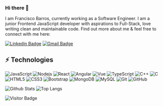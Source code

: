 ### Hi there 👋

I am Francisco Barros, currently working as a Software Engineer. I am a junior Frontend JavaScript developer with aspirations to Full-Stack, love writing clean and maintainable code. Find out more about me & feel free to connect with me here:

[![Linkedin Badge](https://img.shields.io/badge/-LinkedIn-blue?style=flat-square&logo=Linkedin&logoColor=white&link=https://www.linkedin.com/in/franciscobarros1994/)](https://www.linkedin.com/in/franciscobarros1994/)
[![Gmail Badge](https://img.shields.io/badge/-Gmail-c14438?style=flat-square&logo=Gmail&logoColor=white&link=mailto:francisco.barros1994@gmail.com)](mailto:francisco.barros1994@gmail.com)


## ⚡ Technologies

![JavaScript](https://img.shields.io/badge/-JavaScript-black?style=flat-square&logo=javascript)
![Nodejs](https://img.shields.io/badge/-Nodejs-black?style=flat-square&logo=Node.js)
![React](https://img.shields.io/badge/-React-black?style=flat-square&logo=react)
![Angular](https://img.shields.io/badge/-Angular-black?style=flat-square&logo=angular)
![Vue](https://img.shields.io/badge/-Vue-black?style=flat-square&logo=vue)
![TypeScript](https://img.shields.io/badge/-TypeScript-007ACC?style=flat-square&logo=typescript)
![C++](https://img.shields.io/badge/-C++-00599C?style=flat-square&logo=c)
![C](https://img.shields.io/badge/-C-00599C?style=flat-square&logo=c)
![HTML5](https://img.shields.io/badge/-HTML5-E34F26?style=flat-square&logo=html5&logoColor=white)
![CSS3](https://img.shields.io/badge/-CSS3-1572B6?style=flat-square&logo=css3)
![Bootstrap](https://img.shields.io/badge/-Bootstrap-563D7C?style=flat-square&logo=bootstrap)
![MongoDB](https://img.shields.io/badge/-MongoDB-black?style=flat-square&logo=mongodb)
![MySQL](https://img.shields.io/badge/-MySQL-black?style=flat-square&logo=mysql)
![Git](https://img.shields.io/badge/-Git-black?style=flat-square&logo=git)
![GitHub](https://img.shields.io/badge/-GitHub-181717?style=flat-square&logo=github)

![Github Stats](https://github-readme-stats.vercel.app/api?username=Francisco-Barros94&count_private=true&show_icons=true&include_all_commits=true)
![Top Langs](https://github-readme-stats.vercel.app/api/top-langs/?username=Francisco-Barros94&hide=TeX&layout=compact)

![Visitor Badge](https://visitor-badge.laobi.icu/badge?page_id=ludehsar.ludehsar)

